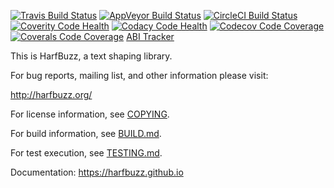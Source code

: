 [![Travis Build Status](https://travis-ci.org/harfbuzz/harfbuzz.svg?branch=master)](https://travis-ci.org/harfbuzz/harfbuzz)
[![AppVeyor Build Status](https://ci.appveyor.com/api/projects/status/0t0flrxpstj9lb9w?svg=true&branch=master)](https://ci.appveyor.com/project/harfbuzz/harfbuzz)
[![CircleCI Build Status](https://circleci.com/gh/harfbuzz/harfbuzz/tree/master.svg?style=svg)](https://circleci.com/gh/harfbuzz/harfbuzz/tree/master)
[![Coverity Code Health](https://img.shields.io/coverity/scan/5450.svg)](https://scan.coverity.com/projects/behdad-harfbuzz)
[![Codacy Code Health](https://api.codacy.com/project/badge/Grade/f17f1708783c447488bc8dd317150eaa)](https://app.codacy.com/app/behdad/harfbuzz)
[![Codecov Code Coverage](https://codecov.io/gh/harfbuzz/harfbuzz/branch/master/graph/badge.svg)](https://codecov.io/gh/harfbuzz/harfbuzz)
[![Coverals Code Coverage](https://img.shields.io/coveralls/harfbuzz/harfbuzz.svg)](https://coveralls.io/r/harfbuzz/harfbuzz)
[ABI Tracker](http://abi-laboratory.pro/tracker/timeline/harfbuzz/)

This is HarfBuzz, a text shaping library.

For bug reports, mailing list, and other information please visit:

  http://harfbuzz.org/

For license information, see [COPYING](COPYING).

For build information, see [BUILD.md](BUILD.md).

For test execution, see [TESTING.md](TESTING.md).

Documentation: https://harfbuzz.github.io
